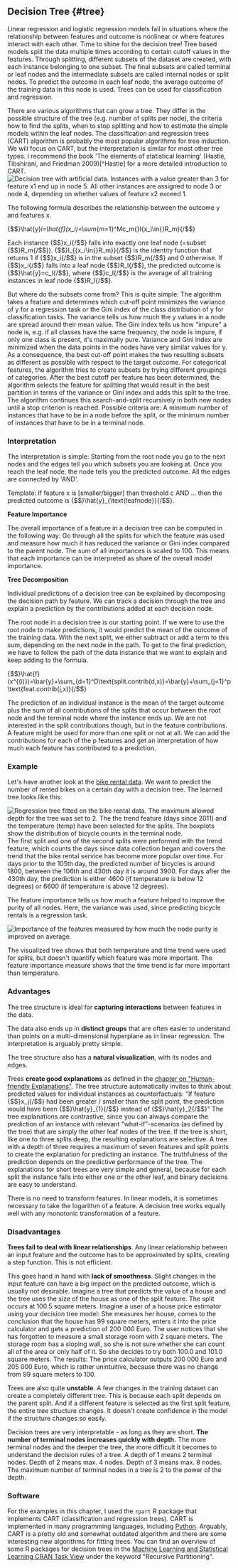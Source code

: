 

## Decision Tree {#tree}

Linear regression and logistic regression models fail in situations where the relationship between features and outcome is nonlinear or where features interact with each other.
Time to shine for the decision tree!
Tree based models split the data multiple times according to certain cutoff values in the features.
Through splitting, different subsets of the dataset are created, with each instance belonging to one subset.
The final subsets are called terminal or leaf nodes and the intermediate subsets are called internal nodes or split nodes.
To predict the outcome in each leaf node, the average outcome of the training data in this node is used.
Trees can be used for classification and regression.

There are various algorithms that can grow a tree.
They differ in the possible structure of the tree (e.g. number of splits per node), the criteria how to find the splits, when to stop splitting and how to estimate the simple models within the leaf nodes.
The classification and regression trees (CART) algorithm is probably the most popular algorithms for tree induction.
We will focus on CART, but the interpretation is similar for most other tree types.
I recommend the book 'The elements of statistical learning' (Hastie, Tibshirani, and Friedman 2009)[^Hastie] for a more detailed introduction to CART.
![Decision tree with artificial data. Instances with a value greater than 3 for feature x1 end up in node 5. All other instances are assigned to node 3 or node 4, depending on whether values of feature x2  exceed 1.](images/tree-artificial-1.png)

The following formula describes the relationship between the outcome y and features x.

{$$}\hat{y}_i=\hat{f}(x_i)=\sum_{m=1}^Mc_m{}I\{x_i\in{}R_m\}{/$$}

Each instance {$$}x_i{/$$} falls into exactly one leaf node (=subset {$$}R_m{/$$}).
{$$}I_{\{x_i\in{}R_m\}}{/$$} is the identity function that returns 1 if {$$}x_i{/$$} is in the subset {$$}R_m{/$$} and 0 otherwise.
If {$$}x_i{/$$} falls into a leaf node {$$}R_l{/$$}, the predicted outcome is {$$}\hat{y}=c_l{/$$}, where {$$}c_l{/$$} is the average of all training instances in leaf node {$$}R_l{/$$}.

But where do the subsets come from?
This is quite simple:
The algorithm takes a feature and determines which cut-off point minimizes the variance of y for a regression task or the Gini index of the class distribution of y for classification tasks.
The variance tells us how much the y values in a node are spread around their mean value.
The Gini index tells us how "impure" a node is, e.g. if all classes have the same frequency, the node is impure, if only one class is present, it's maximally pure.
Variance and Gini index are minimized when the data points in the nodes have very similar values for y.
As a consequence, the best cut-off point makes the two resulting subsets as different as possible with respect to the target outcome.
For categorical features, the algorithm tries to create subsets by trying different groupings of categories.
After the best cutoff per feature has been determined, the algorithm selects the feature for splitting that would result in the best partition in terms of the variance or Gini index and adds this split to the tree.
The algorithm continues this search-and-split recursively in both new nodes until a stop criterion is reached.
Possible criteria are:
A minimum number of instances that have to be in a node before the split, or the minimum number of instances that have to be in a terminal node.

### Interpretation
The interpretation is simple:
Starting from the root node you go to the next nodes and the edges tell you which subsets you are looking at.
Once you reach the leaf node, the node tells you the predicted outcome.
All the edges are connected by 'AND'.

Template: If feature x is [smaller/bigger] than threshold c AND ... then the predicted outcome is {$$}\hat{y}_{\text{leafnode}}{/$$}.

**Feature Importance**

The overall importance of a feature in a decision tree can be computed in the following way:
Go through all the splits for which the feature was used and measure how much it has reduced the variance or Gini index compared to the parent node.
The sum of all importances is scaled to 100.
This means that each importance can be interpreted as share of the overall model importance.

**Tree Decomposition**

Individual predictions of a decision tree can be explained by decomposing the decision path by feature.
We can track a decision through the tree and explain a prediction by the contributions  added at each decision node.

The root node in a decision tree is our starting point.
If we were to use the root node to make predictions, it would predict the mean of the outcome of the training data.
With the next split, we either subtract or add a term to this sum, depending on the next node in the path.
To get to the final prediction, we have to follow the path of the data instance that we want to explain and keep adding to the formula.

{$$}\hat{f}(x^{(i)})=\bar{y}+\sum_{d=1}^D\text{split.contrib(d,x)}=\bar{y}+\sum_{j=1}^p\text{feat.contrib(j,x)}{/$$}

The prediction of an individual instance is the mean of the target outcome plus the sum of all contributions of the splits that occur between the root node and the terminal node where the instance ends up.
We are not interested in the split contributions though, but in the feature contributions.
A feature might be used for more than one split or not at all.
We can add the contributions for each of the p features and get an interpretation of how much each feature has contributed to a prediction.

### Example
Let's have another look at the [bike rental data](#bike-data).
We want to predict the number of rented bikes on a certain day with a decision tree.
The learned tree looks like this:

![Regression tree fitted on the bike rental data. The maximum allowed depth for the tree was set to 2. The the trend feature (days since 2011) and the temperature (temp) have been selected for the splits. The boxplots show the distribution of bicycle counts in the terminal node.](images/tree-example-1.png)
The first split and one of the second splits were performed with the trend feature, which counts the days since  data collection began and covers the trend that the bike rental service has become more popular over time.
For days prior to the 105th day, the predicted number of bicycles is around 1800, between the 106th and 430th day it is around 3900.
For days after the 430th day, the prediction is either 4600 (if temperature is below 12 degrees) or 6600 (if temperature is above 12 degrees).

The feature importance tells us how much a feature helped to improve the purity of all nodes.
Here, the variance was used, since predicting bicycle rentals is a regression task.

![Importance of the features measured by how much the node purity is improved on average.](images/tree-importance-1.png)

The visualized tree shows that both temperature and time trend were used for splits, but doesn't quantify which feature was more important.
The feature importance measure shows that the time trend is far more important than temperature.

### Advantages

The tree structure is ideal for **capturing interactions** between features in the data.

The data also ends up in **distinct groups** that are often easier to understand than points on a multi-dimensional hyperplane as in linear regression.
The interpretation is arguably pretty simple.

The tree structure also has a **natural visualization**, with its nodes and edges.

Trees **create good explanations** as defined in the [chapter on "Human-friendly Explanations"](#good-explanation).
The tree structure automatically invites to think about predicted values for individual instances as counterfactuals:
"If feature {$$}x_j{/$$} had been greater / smaller than the split point, the prediction would have been {$$}\hat{y}_{1}{/$$} instead of {$$}\hat{y}_2{/$$}"
The tree explanations are contrastive, since you can always compare the prediction of an instance with relevant  "what-if"-scenarios (as defined by the tree) that are simply the other leaf nodes of the tree.
If the tree is short, like one to three splits deep, the resulting explanations are selective.
A tree with a depth of three requires a maximum of seven features and split points to create the explanation for predicting an instance.
The truthfulness of the prediction depends on the predictive performance of the tree.
The explanations for short trees are very simple and general, because for each split the instance falls into either one or the other leaf, and binary decisions are easy to understand.

There is no need to transform features. 
In linear models, it is sometimes necessary to take the logarithm of a feature. 
A decision tree works equally well with any monotonic transformation of a feature.



### Disadvantages

**Trees fail to deal with linear relationships**.
Any linear relationship between an input feature and the outcome has to be approximated by splits, creating a step function.
This is not efficient.

This goes hand in hand with **lack of smoothness**.
Slight changes in the input feature can have a big impact on the predicted outcome, which is usually not desirable.
Imagine a tree that predicts the value of a house and the tree uses the size of the house as one of the split feature.
The split occurs at 100.5 square meters.
Imagine a user of a house price estimator using your decision tree model:
She measures her house, comes to the conclusion that the house has 99 square meters, enters it into the price calculator and gets a prediction of 200 000 Euro.
The user notices that she has forgotten to measure a small storage room with 2 square meters.
The storage room has a sloping wall, so she is not sure whether she can count all of the area or only half of it.
So she decides to try both 100.0 and 101.0 square meters.
The results: The price calculator outputs 200 000 Euro and 205 000 Euro, which is rather unintuitive, because there was no change from 99 square meters to 100.

Trees are also quite **unstable**.
A few changes in the training dataset can create a completely different tree.
This is because each split depends on the parent split.
And if a different feature is selected as the first split feature, the entire tree structure changes.
It doesn't create confidence in the model if the structure changes so easily.

Decision trees are very interpretable - as long as they are short.
**The number of terminal nodes increases quickly with depth.**
The more terminal nodes and the deeper the tree, the more difficult it becomes to understand the decision rules of a tree.
A depth of 1 means 2 terminal nodes.
Depth of 2 means max. 4 nodes. 
Depth of 3 means max. 8 nodes.
The maximum number of terminal nodes in a tree is 2 to the power of the depth.

### Software

For the examples in this chapter, I used the `rpart` R package that implements CART (classification and regression trees).
CART is implemented in many programming languages, including [Python](https://scikit-learn.org/stable/modules/tree.html).
Arguably, CART is a pretty old and somewhat outdated algorithm and there are some interesting new algorithms for fitting trees.
You can find an overview of some R packages for decision trees in the [Machine Learning and Statistical Learning CRAN Task View](https://cran.r-project.org/web/views/MachineLearning.html) under the keyword "Recursive Partitioning".
